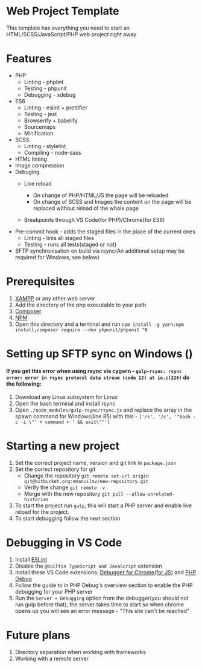 # Web Project Template
This template has everything you need to start an HTML/SCSS/JavaScript/PHP web project right away

# Features
* PHP
   * Linting - phplint
   * Testing - phpunit
   * Debugging - xdebug
* ES6
  * Linting - eslint + prettifier
  * Testing - jest
  * Browserify + babelify
  * Sourcemaps
  * Minification
* SCSS
   * Linting - stylelint
   * Compiling - node-sass
* HTML linting
* Image compression
* Debuging
  * Live reload
    *  On change of PHP/HTML/JS the page will be reloaded
    *  On change of SCSS and Images the content on the page will be replaced without reload of the whole page
    
  * Breakpoints through VS Code(for PHP)/Chrome(for ES6)
* Pre-commit hook - adds the staged files in the place of the current ones
   * Linting - lints all staged files
   * Testing - runs all tests(staged or not)
 * SFTP synchronisation on build via rsync(An additional setup may be required for Windows, see below)


# Prerequisites
1. [XAMPP](https://www.apachefriends.org/download.html) or any other web server
2. Add the directory of the php executable to your path
3. [Composer](https://getcomposer.org/download/) 
4. [NPM](https://nodejs.org/en/)
5. Open this directory and a terminal and run `npm install -g yarn;npm install;composer require --dev phpunit/phpunit ^8`

# Setting up SFTP sync on Windows ()
#### If you get this error when using rsync via cygwin - `gulp-rsync: rsync error: error in rsync protocol data stream (code 12) at io.c(226)` do the following:
1. Download any Linux subsystem for Linux
2. Open the bash terminal and install rsync
3. Open `./node_modules/gulp-rsync/rsync.js` and replace the array in the spawn command for Windows(line 85) with this - `['/s', '/c', '"bash -c -i \"' + command + ' && exit\""']`

# Starting a new project
1. Set the correct project name, version and git link in `package.json`
2. Set the correct repository for git
    * Change the repository `git remote set-url origin git@bitbucket.org:emanuilov/new-repository.git`
    * Verify the change `git remote -v`
    * Merge with the new repository `git pull --allow-unrelated-histories`
3. To start the project run `gulp`, this will start a PHP server and enable live reload for the project.
4. To start debugging follow the next section

# Debugging in VS Code
1. Install [ESLint](https://marketplace.visualstudio.com/items?itemName=dbaeumer.vscode-eslint)
2. Disable the `@builtin TypeScript and JavaScript` extension
3. Install these VS Code extensions: [Debugger for Chrome(for JS)](https://marketplace.visualstudio.com/items?itemName=msjsdiag.debugger-for-chrome) and [PHP Debug](https://marketplace.visualstudio.com/items?itemName=felixfbecker.php-debug)
4. Follow the guide to in PHP Debug's overview section to enable the PHP debugging for your PHP server
5. Run the `Server + Debugging` option from the debugger(you should not run gulp before that), the server takes time to start so when chrome opens up you will see an error message - "This site can't be reached"

# Future plans

1. Directory separation when working with frameworks
2. Working with a remote server